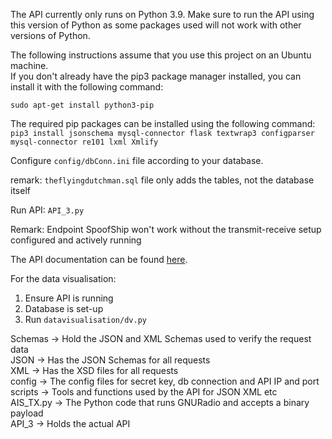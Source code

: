 The API currently only runs on Python 3.9. Make sure to run the API using this version of Python as some packages used will not work with other versions of Python.

The following instructions assume that you use this project on an Ubuntu machine.  
If you don't already have the pip3 package manager installed, you can install it with the following command:

```sudo apt-get install python3-pip```

The required pip packages can be installed using the following command:  
`pip3 install jsonschema mysql-connector flask textwrap3 configparser mysql-connector re101 lxml Xmlify`  


Configure `config/dbConn.ini` file according to your database. 

remark: `theflyingdutchman.sql` file only adds the tables, not the database itself  

Run API: `API_3.py`

Remark: Endpoint SpoofShip won't work without the transmit-receive setup configured and actively running

The API documentation can be found <a href="https://documenter.getpostman.com/view/15601673/Uz5KjtTz">here</a>.

For the data visualisation:

1. Ensure API is running
2. Database is set-up
3. Run `datavisualisation/dv.py`




Schemas -> Hold the JSON and XML Schemas used to verify the request data  
    JSON -> Has the JSON Schemas for all requests   
    XML -> Has the XSD files for all requests  
config -> The config files for secret key, db connection and API IP and port  
scripts -> Tools and functions used by the API for JSON XML etc  
AIS_TX.py -> The Python code that runs GNURadio and accepts a binary payload  
API_3 -> Holds the actual API 
